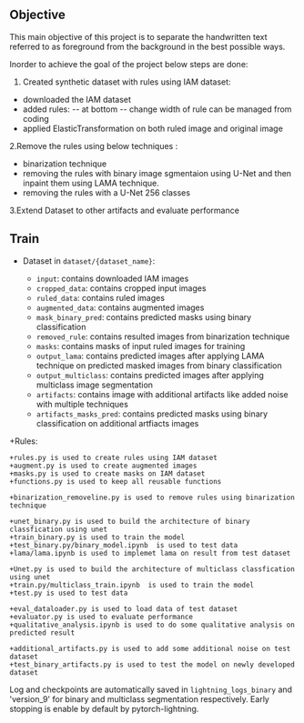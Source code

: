## Objective
This main objective of this project is to separate the handwritten text referred to as foreground from the background in the best possible ways.

Inorder to achieve the goal of the project below steps are done:

1. Created synthetic dataset with rules using IAM dataset:
- downloaded the IAM dataset
- added rules:
-- at bottom 
-- change width of rule can be managed from coding 
- applied ElasticTransformation on both ruled image and original image 

2.Remove the rules using below techniques :
- binarization technique 
- removing the rules with binary image sgmentaion using U-Net and then inpaint them using LAMA technique.
- removing the rules with a U-Net 256 classes

3.Extend Dataset to other artifacts and evaluate performance

## Train

+ Dataset in `dataset/{dataset_name}`:
    
    + `input`: contains downloaded IAM images
    + `cropped_data`: contains cropped input images
    + `ruled_data`: contains ruled images
    + `augmented_data`: contains augmented images 
    + `mask_binary_pred`: contains predicted masks using binary classification
    + `removed_rule`: contains resulted images from binarization technique
    + `masks`: contains masks of input ruled images for training
    + `output_lama`: contains predicted images after applying LAMA technique on predicted masked images from binary classification
    + `output_multiclass`: contains predicted images after applying multiclass image segmentation
    + `artifacts`: contains image with additional artifacts like added noise with multiple techniques
    + `artifacts_masks_pred`: contains predicted masks using binary classification on additional artfiacts images
    
+Rules:
    
    +rules.py is used to create rules using IAM dataset
    +augment.py is used to create augmented images
    +masks.py is used to create masks on IAM dataset
    +functions.py is used to keep all reusable functions

    +binarization_removeline.py is used to remove rules using binarization technique

    +unet_binary.py is used to build the architecture of binary classfication using unet 
    +train_binary.py is used to train the model
    +test_binary.py/binary_model.ipynb  is used to test data
    +lama/lama.ipynb is used to implemet lama on result from test dataset

    +Unet.py is used to build the architecture of multiclass classfication using unet 
    +train.py/multiclass_train.ipynb  is used to train the model
    +test.py is used to test data

    +eval_dataloader.py is used to load data of test dataset
    +evaluator.py is used to evaluate performance 
    +qualitative_analysis.ipynb is used to do some qualitative analysis on predicted result

    +additional_artifacts.py is used to add some additional noise on test dataset
    +test_binary_artifacts.py is used to test the model on newly developed dataset



Log and checkpoints are automatically saved in `lightning_logs_binary` and 'version_9' for binary and multiclass segmentation respectively.
Early stopping is enable by default by pytorch-lightning.
